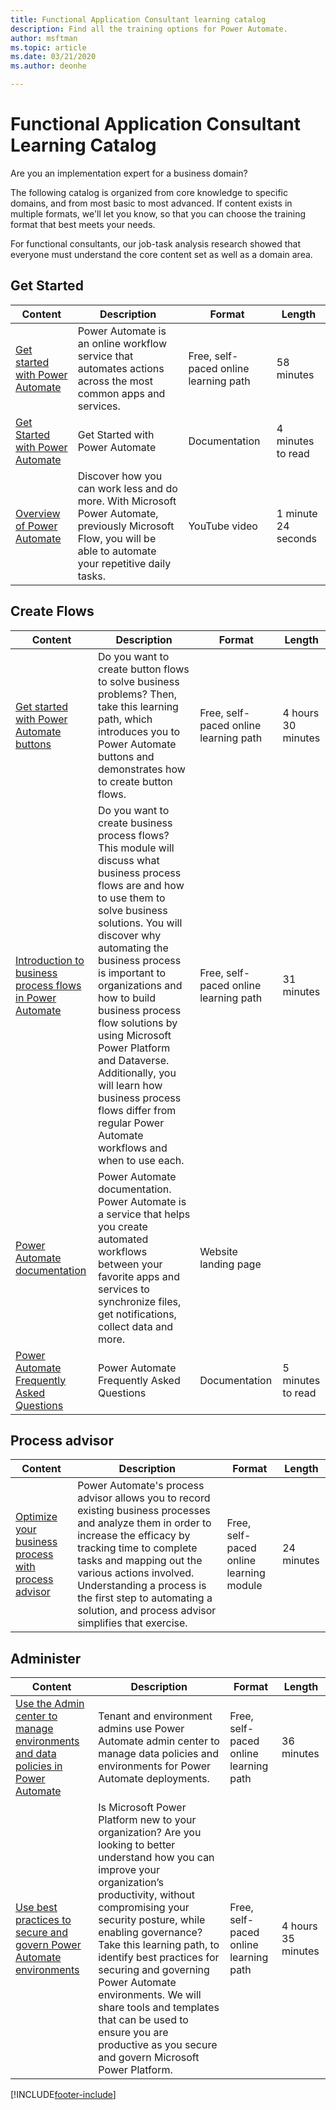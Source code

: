 ```yaml
---
title: Functional Application Consultant learning catalog
description: Find all the training options for Power Automate.
author: msftman
ms.topic: article
ms.date: 03/21/2020
ms.author: deonhe

---
```


# Functional Application Consultant Learning Catalog

Are you an implementation expert for a business domain? 

The following catalog is organized from core knowledge to specific domains, and from most basic to most advanced. If content exists in multiple formats, we'll let you know, so that you can choose the training format that best meets your needs.

For functional consultants, our job-task analysis research showed that everyone must understand the core content set as well as a domain area. 

## Get Started<a name="get-started"></a>
| Content  | Description  | Format | Length    |
|------------------------------------------------------------------------------------------------|-----------------------------------------------------------------------------------------------------------------------------------------------------------------|---------------------------------------|-------------------|
| [Get started with Power Automate](/learn/modules/get-started-flows/) | Power Automate is an online workflow service that automates actions across the most common apps and services.         | Free, self-paced online learning path | 58 minutes    |
| [Get Started with Power Automate](../getting-started.md)   | Get Started with Power Automate  | Documentation | 4 minutes to read |
| [Overview of Power Automate](https://www.youtube.com/watch?v=hCuxuUaGC6Y)  | Discover how you can work less and do more. With Microsoft Power Automate, previously Microsoft Flow, you will be able to automate your repetitive daily tasks. | YouTube video  | 1 minute 24 seconds   |
## Create Flows<a name="create-flows"></a>
| Content  | Description  | Format | Length    |
|------------------------------------------------------------------------------------------------|-----------------------------------------------------------------------------------------------------------------------------------------------------------------|---------------------------------------|-------------------|
| [Get started with Power Automate buttons](/learn/paths/get-started-power-automate-buttons/) | Do you want to create button flows to solve business problems? Then, take this learning path, which introduces you to Power Automate buttons and demonstrates how to create button flows.  | Free, self-paced online learning path | 4 hours 30 minutes |
| [Introduction to business process flows in Power Automate](/learn/modules/intro-business-process-flows/)	|Do you want to create business process flows? This module will discuss what business process flows are and how to use them to solve business solutions. You will discover why automating the business process is important to organizations and how to build business process flow solutions by using Microsoft Power Platform and Dataverse. Additionally, you will learn how business process flows differ from regular Power Automate workflows and when to use each.|	Free, self-paced online learning path|	31 minutes |
| [Power Automate documentation](../index.yml)  | Power Automate documentation. Power Automate is a service that helps you create automated workflows between your favorite apps and services to synchronize files, get notifications, collect data and more. | Website landing page |      |
| [Power Automate Frequently Asked Questions](../frequently-asked-questions.yml)     | Power Automate Frequently Asked Questions   | Documentation   | 5 minutes to read  |
## Process advisor<a name="process-advisor"></a>
| Content   | Description  | Format  | Length    |
|------------------------------------------------------------------------------------------------------------------------------------------------------------------------------------|--------------------------------------------------------------------------------------------------------------------------------------------------------------------------------------------------------------------------------------------------------------------------------------------------------------------------------------------------------------------------------------------------------------------------|---------------------------------------|-----------|
| [Optimize your business process with process advisor](/learn/modules/business-process-optimization-process-advisor/)	|Power Automate's process advisor allows you to record existing business processes and analyze them in order to increase the efficacy by tracking time to complete tasks and mapping out the various actions involved. Understanding a process is the first step to automating a solution, and process advisor simplifies that exercise. 	|Free, self-paced online learning module | 24 minutes |
## Administer<a name="administer"></a>
| Content  | Description  | Format | Length    |
|------------------------------------------------------------------------------------------------|-----------------------------------------------------------------------------------------------------------------------------------------------------------------|---------------------------------------|-------------------|
| [Use the Admin center to manage environments and data policies in Power Automate](/learn/modules/administer-flows/) | Tenant and environment admins use Power Automate admin center to manage data policies and environments for Power Automate deployments.  | Free, self-paced online learning path | 36 minutes  |
| [Use best practices to secure and govern Power Automate environments](/learn/paths/best-practices-environments/)    | Is Microsoft Power Platform new to your organization? Are you looking to better understand how you can improve your organization’s productivity, without compromising your security posture, while enabling governance? Take this learning path, to identify best practices for securing and governing Power Automate environments. We will share tools and templates that can be used to ensure you are productive as you secure and govern Microsoft Power Platform. | Free, self-paced online learning path | 4 hours 35 minutes |


[!INCLUDE[footer-include](../includes/footer-banner.md)]
